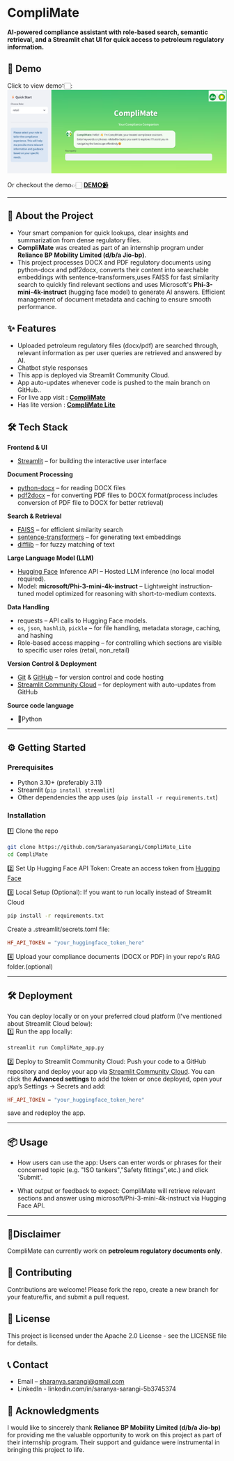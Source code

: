 # CompliMate
**AI-powered compliance assistant with role-based search, semantic retrieval, and a Streamlit chat UI for quick access to petroleum regulatory information.**
## 🎥 Demo
Click to view demo👇🏻:
[![CompliMate Demo](assets/CompliMate.png)](https://github.com/user-attachments/assets/321868b8-d132-41de-ba7b-e3f990708521)


Or checkout the demo👉🏻 **[DEMO📹](https://github.com/user-attachments/assets/321868b8-d132-41de-ba7b-e3f990708521)**

---

## 🚀 About the Project

- Your smart companion for quick lookups, clear insights and summarization from dense regulatory files.
- **CompliMate** was created as part of an internship program under **Reliance BP Mobility Limited (d/b/a Jio-bp)**.
- This project processes DOCX and PDF regulatory documents using python-docx and pdf2docx, converts their content into searchable embeddings with sentence-transformers,uses FAISS for fast similarity search to quickly find relevant sections and uses Microsoft's **Phi-3-mini-4k-instruct** (hugging face model) to generate AI answers. Efficient management of document metadata and caching to ensure smooth performance.

## ✨ Features

- Uploaded petroleum regulatory files (docx/pdf) are searched through, relevant information as per user queries are retrieved and answered by AI.
- Chatbot style responses
- This app is deployed via Streamlit Community Cloud.
- App auto-updates whenever code is pushed to the main branch on GitHub..
- For live app visit : **[CompliMate](https://complimate-bysaranyasarangi.streamlit.app/)**
- Has lite version : **[CompliMate Lite](https://github.com/SaranyaSarangi/CompliMate_Lite)** 

## 🛠️ Tech Stack

**Frontend & UI**
- [Streamlit](https://streamlit.io/) – for building the interactive user interface

**Document Processing**
- [python-docx](https://python-docx.readthedocs.io/) – for reading DOCX files
- [pdf2docx](https://pypi.org/project/pdf2docx/) – for converting PDF files to DOCX format(process includes conversion of PDF file to DOCX for better retrieval)

**Search & Retrieval**
- [FAISS](https://faiss.ai/) – for efficient similarity search
- [sentence-transformers](https://www.sbert.net/) – for generating text embeddings
- [difflib](https://docs.python.org/3/library/difflib.html) – for fuzzy matching of text

**Large Language Model (LLM)**
- [Hugging Face](https://huggingface.co/) Inference API – Hosted LLM inference (no local model required).
- Model: **microsoft/Phi-3-mini-4k-instruct** – Lightweight instruction-tuned model optimized for reasoning with short-to-medium contexts.

**Data Handling**
- requests – API calls to Hugging Face models.
- `os`, `json`, `hashlib`, `pickle` – for file handling, metadata storage, caching, and hashing
- Role-based access mapping – for controlling which sections are visible to specific user roles (retail, non_retail)

**Version Control & Deployment**
- [Git](https://git-scm.com/) & [GitHub](https://github.com/) – for version control and code hosting
- [Streamlit Community Cloud](https://streamlit.io/cloud) – for deployment with auto-updates from GitHub

**Source code language**
- 🐍Python

---

## ⚙️ Getting Started

### Prerequisites

- Python 3.10+ (preferably 3.11)
- Streamlit (`pip install streamlit`)
- Other dependencies the app uses (`pip install -r requirements.txt`)

### Installation

1️⃣ Clone the repo  
```bash
git clone https://github.com/SaranyaSarangi/CompliMate_Lite
cd CompliMate
```
2️⃣ Set Up Hugging Face API Token:
Create an access token from [Hugging Face](https://huggingface.co/)

3️⃣ Local Setup (Optional):
If you want to run locally instead of Streamlit Cloud
```bash
pip install -r requirements.txt
```
Create a .streamlit/secrets.toml file:
```toml
HF_API_TOKEN = "your_huggingface_token_here"
```
4️⃣ Upload your compliance documents (DOCX or PDF) in your repo's RAG folder.(optional)

---

## 🛠️ Deployment
You can deploy locally or on your preferred cloud platform (I've mentioned about Streamlit Cloud below):  
1️⃣ Run the app locally:
```bash
streamlit run CompliMate_app.py
```
2️⃣ Deploy to Streamlit Community Cloud:
Push your code to a GitHub repository and deploy your app via [Streamlit Community Cloud](https://streamlit.io/cloud).
You can click the **Advanced settings** to add the token or
once deployed, open your app’s Settings → Secrets and add:
```toml
HF_API_TOKEN = "your_huggingface_token_here"
```
save and redeploy the app.
  
---

## 📦 Usage
- How users can use the app:
Users can enter words or phrases for their concerned topic (e.g. "ISO tankers","Safety fittings",etc.) and click 'Submit'.

- What output or feedback to expect:
CompliMate will retrieve relevant sections and answer using microsoft/Phi-3-mini-4k-instruct via Hugging Face API.

---
## 📌Disclaimer
CompliMate can currently work on **petroleum regulatory documents only**.

## 🤝 Contributing
Contributions are welcome! Please fork the repo, create a new branch for your feature/fix, and submit a pull request.

## 📄 License
This project is licensed under the Apache 2.0 License - see the LICENSE file for details.

## 📞 Contact
- Email – sharanya.sarangi@gmail.com
- LinkedIn - linkedin.com/in/saranya-sarangi-5b3745374

## 🎉 Acknowledgments
I would like to sincerely thank **Reliance BP Mobility Limited (d/b/a Jio-bp)** for providing me the valuable opportunity to work on this project as part of their internship program. Their support and guidance were instrumental in bringing this project to life.
